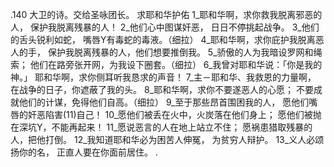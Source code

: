 .140 
大卫的诗。交给圣咏团长。 
求耶和华护佑 
1_耶和华啊，求你救我脱离邪恶的人， 
保护我脱离残暴的人！ 
2_他们心中图谋奸恶， 
日日不停挑起战争。 
3_他们的舌头锐利如蛇， 
嘴唇Y有毒蛇的毒液。（细拉） 
4_耶和华啊，求你庇护我脱离恶人的手， 
保护我脱离残暴的人，他们想要推倒我。 
5_骄傲的人为我暗设罗网和绳索； 
他们在路旁张开网，为我设下圈套。（细拉） 
6_我曾对耶和华说：「你是我的神。」 
耶和华啊，求你侧耳听我恳求的声音！ 
7_主－耶和华、我救恩的力量啊， 
在战争的日子，你遮蔽了我的头。 
8_耶和华啊，求你不要遂恶人的心愿； 
不要成就他们的计谋，免得他们自高。（细拉） 
9_至于那些昂首围困我的人， 
愿他们嘴唇的奸恶陷害(11)自己！ 
10_愿他们被丢在火中，火炭落在他们身上； 
愿他们被抛在深坑Y，不能再起来！ 
11_愿说恶言的人在地上站立不住； 
愿祸患猎取残暴的人，把他打倒。 
12_我知道耶和华必为困苦人伸冤， 
为贫穷人辩护。 
13_义人必颂扬你的名， 
正直人要在你面前居住。 
.